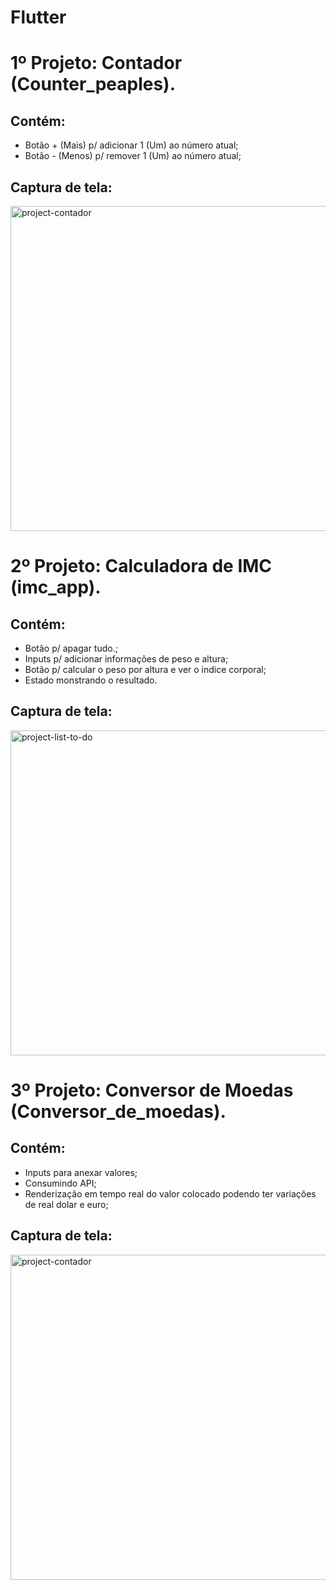 # Flutter
# 1º Projeto: Contador (Counter_peaples).
## Contém:
- Botão + (Mais) p/ adicionar 1 (Um) ao número atual;
- Botão - (Menos) p/ remover 1 (Um) ao número atual;

## Captura de tela:

<img src="https://i.ibb.co/VNN3VzK/Simulator-Screen-Shot-i-Phone-8-2021-08-10-at-19-32-14.png" alt="project-contador" border="0" height="520px">

# 2º Projeto: Calculadora de IMC (imc_app).
## Contém:
- Botão p/ apagar tudo.;
- Inputs p/ adicionar informações de peso e altura;
- Botão p/ calcular o peso por altura e ver o indice corporal;
- Estado monstrando o resultado.

## Captura de tela:

<img src="https://i.ibb.co/WvYHz8T/Simulator-Screen-Shot-i-Phone-8-2021-08-10-at-19-19-03.png" alt="project-list-to-do" border="0" height="520px">

# 3º Projeto: Conversor de Moedas (Conversor_de_moedas).
## Contém:
- Inputs para anexar valores;
- Consumindo API;
- Renderização em tempo real do valor colocado podendo ter variações de real dolar e euro;

## Captura de tela:

<img src="https://i.ibb.co/t41NmcH/Simulator-Screen-Shot-i-Phone-8-2021-08-12-at-10-06-19.png" alt="project-contador" border="0" height="520px">
